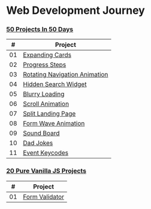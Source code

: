 # Web Development Journey

### [50 Projects In 50 Days](https://www.udemy.com/course/50-projects-50-days/)

|  #  | Project                                                                                                                                                                                          |
| :-: | ----------------------------------------------------------------------------------------------------------------------  |
| 01  | [Expanding Cards](https://github.com/ksbisht941/web-dev-journey/tree/main/expanding-cards)                              |
| 02  | [Progress Steps](https://github.com/ksbisht941/web-dev-journey/tree/main/progress-steps)                                |
| 03  | [Rotating Navigation Animation](https://github.com/ksbisht941/web-dev-journey/tree/main/rotating-navigation)            |
| 04  | [Hidden Search Widget](https://github.com/ksbisht941/web-dev-journey/tree/main/hidden-search-widget)                    |
| 05  | [Blurry Loading](https://github.com/ksbisht941/web-dev-journey/tree/main/blurry-loading)                                |
| 06  | [Scroll Animation](https://github.com/ksbisht941/web-dev-journey/tree/main/scroll-animation)                                |
| 07  | [Split Landing Page](https://github.com/ksbisht941/web-dev-journey/tree/main/split-landing-page)                                |
| 08  | [Form Wave Animation](https://github.com/ksbisht941/web-dev-journey/tree/main/form-wave-animation)                                |
| 09  | [Sound Board](https://github.com/ksbisht941/web-dev-journey/tree/main/sound-board)                                |
| 10  | [Dad Jokes](https://github.com/ksbisht941/web-dev-journey/tree/main/dad-jokes)                                |
| 11  | [Event Keycodes](https://github.com/ksbisht941/web-dev-journey/tree/main/event-keycodes)                                |

### [20 Pure Vanilla JS Projects](https://www.udemy.com/course/web-projects-with-vanilla-javascript/)

|  #  | Project                                                                                                                                                                                          |
| :-: | ----------------------------------------------------------------------------------------------------------------------  |
| 01  | [Form Validator](https://github.com/ksbisht941/web-dev-journey/tree/main/form-validator)                              |